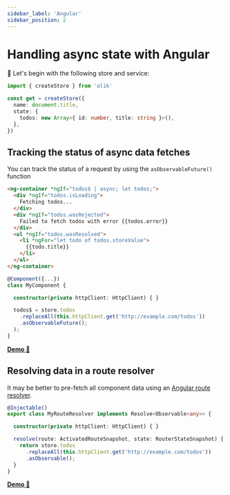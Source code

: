 ```yaml
---
sidebar_label: 'Angular'
sidebar_position: 2
---
```


# Handling async state with Angular

🥚 Let's begin with the following store and service:

```ts
import { createStore } from 'olik'

const get = createStore({
  name: document.title,
  state: {
    todos: new Array<{ id: number, title: string }>(),
  },
})
```

## **Tracking** the status of **async data fetches**
You can track the status of a request by using the `asObservableFuture()` function
```html
<ng-container *ngIf="todos$ | async; let todos;">
  <div *ngIf="todos.isLoading">
    Fetching todos...
  </div>
  <div *ngIf="todos.wasRejected">
    Failed to fetch todos with error {{todos.error}}
  </div>
  <ul *ngIf="todos.wasResolved">
    <li *ngFor="let todo of todos.storeValue">
      {{todo.title}}
    </li>
  </ul>
</ng-container>
```
```ts {8}
@Component({...})
class MyComponent {

  constructor(private httpClient: HttpClient) { }

  todos$ = store.todos
    .replaceAll(this.httpClient.get('http://example.com/todos'))
    .asObservableFuture();
  );
}
```
[**Demo 🥚**](https://codesandbox.io/s/olik-ng-async-5y3hd?file=/src/app/app.component.ts)

## **Resolving data** in a route resolver
It may be better to pre-fetch all component data using an [Angular route resolver](https://angular.io/api/router/Resolve).
```ts {9}
@Injectable()
export class MyRouteResolver implements Resolve<Observable<any>> {

  constructor(private httpClient: HttpClient) { }

  resolve(route: ActivatedRouteSnapshot, state: RouterStateSnapshot) {
    return store.todos
      .replaceAll(this.httpClient.get('http://example.com/todos'))
      .asObservable();
  }
}
```
[**Demo 🥚**](https://codesandbox.io/s/olik-ng-route-resolver-6mmbk?file=/src/app/child.resolver.ts)
